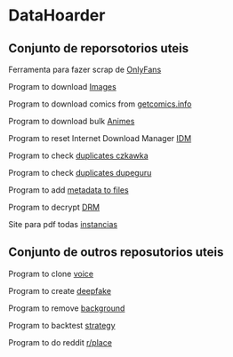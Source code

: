 # DataHoarder

## Conjunto de reporsotorios uteis

Ferramenta para fazer scrap de [OnlyFans](https://github.com/DIGITALCRIMINAL/OnlyFans)

Program to download [Images](https://github.com/mikf/gallery-dl)

Program to download comics from [getcomics.info](https://github.com/fireshaper/Omnibus)

Program to download bulk [Animes](https://github.com/Oshan96/monkey-dl)

Program to reset Internet Download Manager [IDM](https://github.com/Kurzoc/idm-trial-reset)

Program to check [duplicates czkawka](https://github.com/qarmin/czkawka)

Program to check [duplicates dupeguru](https://github.com/arsenetar/dupeguru)

Program to add [metadata to files](https://github.com/Dijji/FileMeta)

Program to decrypt [DRM](https://github.com/cryptonek/widevine-l3-decryptor)

Site para pdf todas [instancias](https://github.com/atymic/mylot-article-scraper)












## Conjunto de outros reposutorios uteis



Program to clone [voice](https://github.com/CorentinJ/Real-Time-Voice-Cloning)

Program to create [deepfake](https://github.com/AliaksandrSiarohin/first-order-model)

Program to remove [background](https://github.com/senguptaumd/Background-Matting)

Program to backtest [strategy](https://github.com/kernc/backtesting.py)

Program to do reddit [r/place](https://github.com/rdeepak2002/reddit-place-script-2022)

